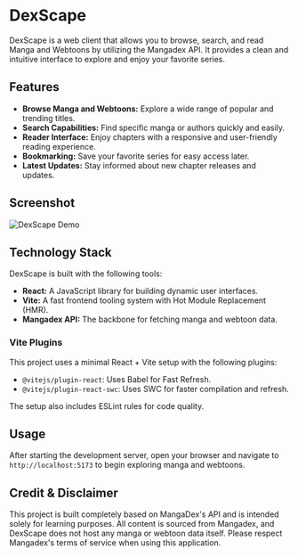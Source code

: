 # DexScape

DexScape is a web client that allows you to browse, search, and read Manga and Webtoons by utilizing the Mangadex API. It provides a clean and intuitive interface to explore and enjoy your favorite series.

## Features

- **Browse Manga and Webtoons:** Explore a wide range of popular and trending titles.
- **Search Capabilities:** Find specific manga or authors quickly and easily.
- **Reader Interface:** Enjoy chapters with a responsive and user-friendly reading experience.
- **Bookmarking:** Save your favorite series for easy access later.
- **Latest Updates:** Stay informed about new chapter releases and updates.

## Screenshot

![DexScape Demo](https://i.imgur.com/AG0yaEb.png)

## Technology Stack

DexScape is built with the following tools:

- **React:** A JavaScript library for building dynamic user interfaces.
- **Vite:** A fast frontend tooling system with Hot Module Replacement (HMR).
- **Mangadex API:** The backbone for fetching manga and webtoon data.

### Vite Plugins

This project uses a minimal React + Vite setup with the following plugins:

- `@vitejs/plugin-react`: Uses Babel for Fast Refresh.
- `@vitejs/plugin-react-swc`: Uses SWC for faster compilation and refresh.

The setup also includes ESLint rules for code quality.

## Usage

After starting the development server, open your browser and navigate to `http://localhost:5173` to begin exploring manga and webtoons.

## Credit & Disclaimer

This project is built completely based on MangaDex's API and is intended solely for learning purposes. All content is sourced from Mangadex, and DexScape does not host any manga or webtoon data itself. Please respect Mangadex's terms of service when using this application.